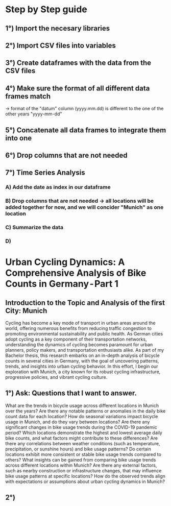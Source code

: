 # Step by Step guide
## 1°) Import the necesary libraries
## 2°) Import CSV files into variables
## 3°) Create dataframes with the data from the CSV files
## 4°) Make sure the format of all different data frames match
-> format of the "datum" column (yyyy.mm.dd) is different to the one of the other years "yyyy-mm-dd"
## 5°) Concatenate all data frames to integrate them into one
## 6°) Drop columns that are not needed
## 7°) Time Series Analysis
### A) Add the date as index in our dataframe
### B) Drop columns that are not needed -> all locations will be added together for now, and we will concider "Munich" as one location
### C) Summarize the data
### D) 


# Urban Cycling Dynamics: A Comprehensive Analysis of Bike Counts in Germany - Part 1
## Introduction to the Topic and Analysis of the first City: Munich
Cycling has become a key mode of transport in urban areas around the world, offering numerous benefits from reducing traffic congestion to promoting environmental sustainability and public health. As German cities adopt cycling as a key component of their transportation networks, understanding the dynamics of cycling becomes paramount for urban planners, policy makers, and transportation enthusiasts alike. As part of my Bachelor thesis, this research embarks on an in-depth analysis of bicycle counts in several cities in Germany, with the goal of uncovering patterns, trends, and insights into urban cycling behavior. In this effort, I begin our exploration with Munich, a city known for its robust cycling infrastructure, progressive policies, and vibrant cycling culture.
## 1°) Ask: Questions that I want to answer.
What are the trends in bicycle usage across different locations in Munich over the years?
Are there any notable patterns or anomalies in the daily bike count data for each location?
How do seasonal variations impact bicycle usage in Munich, and do they vary between locations?
Are there any significant changes in bike usage trends during the COVID-19 pandemic period?
Which locations demonstrate the highest and lowest average daily bike counts, and what factors might contribute to these differences?
Are there any correlations between weather conditions (such as temperature, precipitation, or sunshine hours) and bike usage patterns?
Do certain locations exhibit more consistent or stable bike usage trends compared to others?
What insights can be gained from comparing bike usage trends across different locations within Munich?
Are there any external factors, such as nearby construction or infrastructure changes, that may influence bike usage patterns at specific locations?
How do the observed trends align with expectations or assumptions about urban cycling dynamics in Munich?

## 2°)